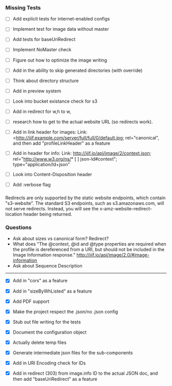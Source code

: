### Missing Tests
* [ ] Add explicit tests for internet-enabled configs
* [ ] Implement test for image data without master
* [ ] Add tests for baseUriRedirect
* [ ] Implement NoMaster check
* [ ] Figure out how to optimize the image writing
* [ ] Add in the ability to skip generated directories (with override)
* [ ] Think about directory structure
* [ ] Add in preview system
* [ ] Look into bucket existance check for s3
* [ ] Add in redirect for w,h to w,
* [ ] research how to get to the actual website URL (so redirects work).
* [ ] Add in link header for images: Link: <http://iiif.example.com/server/full/full/0/default.jpg; rel="canonical", and then add "profileLinkHeader" as a feature
* [ ] Add in header for info: Link: <http://iiif.io/api/image/2/context.json>; rel="http://www.w3.org/ns/* [ ] json-ld#context"; type="application/ld+json"
* [ ] Look into Content-Disposition header
* [ ] Add :verbose flag


###

Redirects are only supported by the static website endpoints, which contain "s3-website". The standard S3 endpoints, such as s3.amazonaws.com, will not serve redirects. Instead, you will see the x-amz-website-redirect-location header being returned.


### Questions
* Ask about sizes vs canonical form?  Redirect?
* What does "The @context, @id and @type properties are required when the profile is dereferenced from a URI, but should not be included in the Image Information response." <http://iiif.io/api/image/2.0/#image-information>
* Ask about Sequence Description


----

* [X] Add in "cors" as a feature
* [X] Add in "sizeByWhListed" as a feature
* [X] Add PDF support
* [X] Make the project respect the .json/no .json config
* [X] Stub out file writing for the tests
* [X] Document the configuration object
* [X] Actually delete temp files
* [X] Generate intermediate json files for the sub-components
* [X] Add in URI Encoding check for IDs
* [X] Add in redirect (303) from image.info ID to the actual JSON doc, and then add "baseUriRedirect" as a feature

